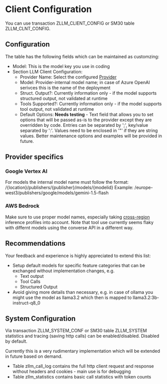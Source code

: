 # Client Configuration

You can use transaction ZLLM_CLIENT_CONFIG or SM30 table ZLLM_CLNT_CONFIG.

## Configuration

The table has the following fields which can be maintained as customzing:

- Model: This is the model key you use in coding
- Section LLM Client Configuration:
  - Provider Name: Select the configured [Provider](Provider.md)
  - Model: Provider-internal model name; in case of Azure OpenAI serivces this is the name of the deployment
  - Struct. Output?: Currently information only - if the model supports structured output, not validated at runtime
  - Tools Supported?: Currently information only - if the model supports tool output, not validated at runtime
  - Default Options: **Needs testing** - Text field that allows you to set options that will be passed as-is to the provider except they are overridden by code. Entries can be separated by ';', key/value separated by ':'. Values need to be enclosed in '"' if they are string values. Better maintenance options and examples will be provided in future.

## Provider specifics

### Google Vertex AI

For models the internal model name must follow the format: /{location}/publishers/{publisher}/models/{modelid}
Example: /europe-west3/publishers/google/models/gemini-1.5-flash

### AWS Bedrock

Make sure to use proper model names, especially taking [cross-region](https://docs.aws.amazon.com/bedrock/latest/userguide/inference-profiles-support.html) inference profiles into account. Note that tool use currently seems flaky with differnt models using the converse API in a different way.

## Recommendations

Your feedback and experience is highly appreciated to extend this list:

- Setup default models for specific feature categories that can be exchanged without implementation changes, e.g.
  - Text output
  - Tool Calls
  - Structured Output
- Avoid giving more details than necessary, e.g. in case of ollama you might use the model as llama3.2 which then is mapped to llama3.2:3b-instruct-q8_0

## System Configuration

Via transaction ZLLM_SYSTEM_CONF or SM30 table ZLLM_SYSTEM statistics and tracing (saving http calls) can be enabled/disabled. Disabled by default.

Currently this is a very rudimentary implementation which will be extended in future based on demand.

- Table zllm_call_log contains the full http client request and response without headers and cookies - main use is for debugging
- Table zllm_statistics contains basic call statistics with token counts

